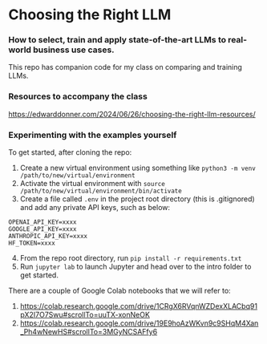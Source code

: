 # Choosing the Right LLM
### How to select, train and apply state-of-the-art LLMs to real-world business use cases.

This repo has companion code for my class on comparing and training LLMs.

### Resources to accompany the class

https://edwarddonner.com/2024/06/26/choosing-the-right-llm-resources/

### Experimenting with the examples yourself

To get started, after cloning the repo:

1. Create a new virtual environment using something like `python3 -m venv /path/to/new/virtual/environment`
2. Activate the virtual environment with `source /path/to/new/virtual/environment/bin/activate`
3. Create a file called `.env` in the project root directory (this is .gitignored) and add any private API keys, such as below:
   
```
OPENAI_API_KEY=xxxx
GOOGLE_API_KEY=xxxx
ANTHROPIC_API_KEY=xxxx
HF_TOKEN=xxxx
```

4. From the repo root directory, run `pip install -r requirements.txt`
5. Run `jupyter lab` to launch Jupyter and head over to the intro folder to get started.

There are a couple of Google Colab notebooks that we will refer to:

1. https://colab.research.google.com/drive/1CRgX6RVqnWZDexXLACbq91pX2I7O7Swu#scrollTo=uuTX-xonNeOK
2. https://colab.research.google.com/drive/19E9hoAzWKvn9c9SHqM4Xan_Ph4wNewHS#scrollTo=3MGyNCSAFfy6
